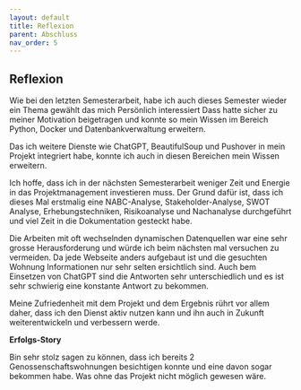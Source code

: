 ```yaml
---
layout: default
title: Reflexion
parent: Abschluss
nav_order: 5
---
```


## Reflexion

Wie bei den letzten Semesterarbeit, habe ich auch dieses Semester wieder ein Thema gewählt das mich Persönlich interessiert
Dass hatte sicher zu meiner Motivation beigetragen und konnte so mein Wissen im Bereich Python, Docker und Datenbankverwaltung erweitern.

Das ich weitere Dienste wie ChatGPT, BeautifulSoup und Pushover in mein Projekt integriert habe, konnte ich auch in diesen Bereichen mein Wissen erweitern.

Ich hoffe, dass ich in der nächsten Semesterarbeit weniger Zeit und Energie in das Projektmanagement investieren muss. Der Grund dafür ist, dass ich dieses Mal erstmalig eine NABC-Analyse, Stakeholder-Analyse, SWOT Analyse, Erhebungstechniken, Risikoanalyse und Nachanalyse durchgeführt und viel Zeit in die Dokumentation gesteckt habe.

Die Arbeiten mit oft wechselnden dynamischen Datenquellen war eine sehr grosse Herausforderung und würde ich beim nächsten mal versuchen zu vermeiden.
Da jede Webseite anders aufgebaut ist und die gesuchten Wohnung Informationen nur sehr selten ersichtlich sind.
Auch bem Einsetzen von ChatGPT sind die Antworten sehr unterschiedlich und es ist sehr schwierig eine konstante Antwort zu bekommen.

Meine Zufriedenheit mit dem Projekt und dem Ergebnis rührt vor allem daher, dass ich den Dienst aktiv nutzen kann und ihn auch in Zukunft weiterentwickeln und verbessern werde.

**Erfolgs-Story**

Bin sehr stolz sagen zu können, dass ich bereits 2 Genossenschaftswohnungen besichtigen konnte und eine davon sogar bekommen habe.
Was ohne das Projekt nicht möglich gewesen wäre.
